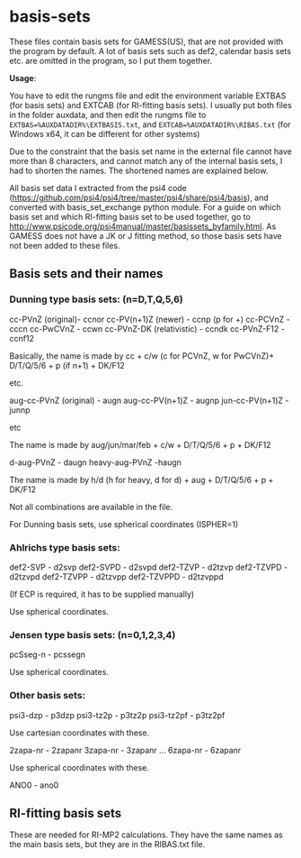 # basis-sets

These files contain basis sets for GAMESS(US), that are not provided with the program by default. A lot of basis sets such as def2, calendar basis sets etc. are omitted in the program, so I put them together.

**Usage**:

You have to edit the rungms file and edit the environment variable EXTBAS (for basis sets) and EXTCAB (for RI-fitting basis sets). I usually put both files in the folder auxdata, and then edit the rungms file to ```EXTBAS=%AUXDATADIR%\EXTBASIS.txt```, and ```EXTCAB=%AUXDATADIR%\RIBAS.txt``` (for Windows x64, it can be different for other systems)

Due to the constraint that the basis set name in the external file cannot have more than 8 characters, and cannot match any of the internal basis sets, I had to shorten the names. The shortened names are explained below.

All basis set data I extracted from the psi4 code (https://github.com/psi4/psi4/tree/master/psi4/share/psi4/basis), and converted with basis_set_exchange python module. For a guide on which basis set and which RI-fitting basis set to be used together, go to http://www.psicode.org/psi4manual/master/basissets_byfamily.html. As GAMESS does not have a JK or J fitting method, so those basis sets have not been added to these files.

## Basis sets and their names

### Dunning type basis sets: (n=D,T,Q,5,6)

cc-PVnZ (original)- ccnor
cc-PV(n+1)Z (newer) - ccnp   (p for +)
cc-PCVnZ - cccn
cc-PwCVnZ - ccwn
cc-PVnZ-DK (relativistic) - ccndk
cc-PVnZ-F12 - ccnf12

Basically, the name is made by cc + c/w (c for PCVnZ, w for PwCVnZ)+ D/T/Q/5/6 + p (if n+1) + DK/F12

etc.

aug-cc-PVnZ (original) - augn
aug-cc-PV(n+1)Z - augnp
jun-cc-PV(n+1)Z - junnp

etc

The name is made by aug/jun/mar/feb + c/w + D/T/Q/5/6 + p + DK/F12

d-aug-PVnZ - daugn
heavy-aug-PVnZ -haugn

The name is made by h/d (h for heavy, d for d) + aug + D/T/Q/5/6 + p + DK/F12

Not all combinations are available in the file.

For Dunning basis sets, use spherical coordinates (ISPHER=1)

### Ahlrichs type basis sets:

def2-SVP - d2svp
def2-SVPD - d2svpd
def2-TZVP - d2tzvp
def2-TZVPD - d2tzvpd
def2-TZVPP - d2tzvpp
def2-TZVPPD - d2tzvppd

(If ECP is required, it has to be supplied manually)

Use spherical coordinates.

### Jensen type basis sets: (n=0,1,2,3,4)

pcSseg-n - pcssegn

Use spherical coordinates.

### Other basis sets:

psi3-dzp - p3dzp
psi3-tz2p - p3tz2p
psi3-tz2pf - p3tz2pf

Use cartesian coordinates with these.

2zapa-nr - 2zapanr
3zapa-nr - 3zapanr
...
6zapa-nr - 6zapanr

Use spherical coordinates with these.

ANO0 - ano0

## RI-fitting basis sets

These are needed for RI-MP2 calculations. They have the same names as the main basis sets, but they are in the RIBAS.txt file.


